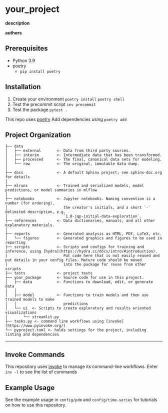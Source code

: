 your_project
==============================

__description__

__authors__


## Prerequisites
- Python 3.9
- poetry 
  - `pip install poetry`

## Installation
1. Create your environment
`poetry install`
`poetry shell`
2. Test the precommit script
`inv precommit`
3. Test the package
`pytest .`

This repo uses [poetry](https://python-poetry.org/docs/)
Add dependencies using `poetry add`

Project Organization
------------

    ├── data
    │   ├── external       <- Data from third party sources.
    │   ├── interim        <- Intermediate data that has been transformed.
    │   ├── processed      <- The final, canonical data sets for modeling.
    │   └── raw            <- The original, immutable data dump.
    │
    ├── docs               <- A default Sphinx project; see sphinx-doc.org for details
    │
    ├── mlruns             <- Trained and serialized models, model predictions, or model summaries in mlflow
    │
    ├── notebooks          <- Jupyter notebooks. Naming convention is a number (for ordering),
    │                         the creator's initials, and a short `-` delimited description, e.g.
    │                         `1.0-jqp-initial-data-exploration`.
    ├── references         <- Data dictionaries, manuals, and all other explanatory materials.
    │
    ├── reports            <- Generated analysis as HTML, PDF, LaTeX, etc.
    │   └── figures        <- Generated graphics and figures to be used in reporting
    ├── scripts            <- Scripts and configs for training and inference, using [hydra](https://hydra.cc/docs/intro/#introduction).
    |                         Put code here that is not easily reused and put details in your config files. Mature code should be moved
    |                         into the package for reuse from other scripts
    ├── tests              <- project tests
    ├── your_package       <- Source code for use in this project.
    │   ├── data           <- Functions to download, edit, or generate data
    │   │
    │   ├── model          <- Functions to train models and then use trained models to make
    │   │                     predictions
    │   └── ui  <- Scripts to create exploratory and results oriented visualizations
    │       └── streamlit.py
    ├── tasks.py <- command line workflows using [invoke](https://www.pyinvoke.org/)
    └── pyproject.toml <- holds settings for the project, including linting and dependencies


--------


## Invoke Commands
This repository uses [invoke](https://www.pyinvoke.org/) to manage its command-line workflows.
Enter `inv -l` to see the list of commands

## Example Usage
See the example usage in `config/pdm` and `config/time-series` for tutorials on how to use this repository.